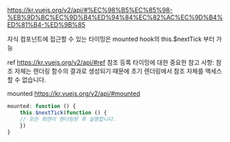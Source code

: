 https://kr.vuejs.org/v2/api/#%EC%98%B5%EC%85%98-%EB%9D%BC%EC%9D%B4%ED%94%84%EC%82%AC%EC%9D%B4%ED%81%B4-%ED%9B%85

자식 컴포넌트에 접근할 수 있는 타이밍은 mounted hook의 this.$nextTick 부터 가능

ref
https://kr.vuejs.org/v2/api/#ref
참조 등록 타이밍에 대한 중요한 참고 사항: 참조 자체는 렌더링 함수의 결과로 생성되기 때문에 초기 렌더링에서 참조 자체를 액세스 할 수 없습니다.

mounted
https://kr.vuejs.org/v2/api/#mounted
```js
mounted: function () {  
	this.$nextTick(function () {  
	// 모든 화면이 렌더링된 후 실행합니다.
	})  
}
```

